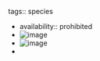 tags:: species
- availability:: prohibited
- ![image](https://peach-geographical-bat-397.mypinata.cloud/ipfs/QmSPTZheEVFsaB2NRyt99Q6pND2vUeVF5sB7XcXM161Jx1)
- ![image](https://peach-geographical-bat-397.mypinata.cloud/ipfs/QmRDQGxTRm7aNh7LRzRbdTKrpuLabZth477tvLYwtLpavP)
-